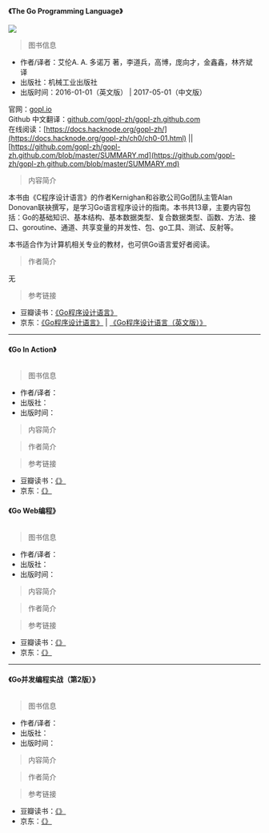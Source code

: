 #### 《The Go Programming Language》

![](https://lollipop.xiaosongfu.com/nav/golang/the-go-programming-language.jpg)  

> 图书信息

* 作者/译者：艾伦A. A. 多诺万 著，李道兵，高博，庞向才，金鑫鑫，林齐斌 译
* 出版社：机械工业出版社
* 出版时间：2016-01-01（英文版） | 2017-05-01（中文版）

官网：[gopl.io](http://www.gopl.io/)  
Github 中文翻译：[github.com/gopl-zh/gopl-zh.github.com](https://github.com/gopl-zh/gopl-zh.github.com)  
在线阅读：[https://docs.hacknode.org/gopl-zh/](https://docs.hacknode.org/gopl-zh/ch0/ch0-01.html) || [https://github.com/gopl-zh/gopl-zh.github.com/blob/master/SUMMARY.md](https://github.com/gopl-zh/gopl-zh.github.com/blob/master/SUMMARY.md)

> 内容简介

本书由《C程序设计语言》的作者Kernighan和谷歌公司Go团队主管Alan Donovan联袂撰写，是学习Go语言程序设计的指南。本书共13章，主要内容包括：Go的基础知识、基本结构、基本数据类型、复合数据类型、函数、方法、接口、goroutine、通道、共享变量的并发性、包、go工具、测试、反射等。

本书适合作为计算机相关专业的教材，也可供Go语言爱好者阅读。

> 作者简介

无

> 参考链接

* 豆瓣读书：[《Go程序设计语言》](https://book.douban.com/subject/27044219/)
* 京东：[《Go程序设计语言》](https://item.jd.com/12187988.html) | [《Go程序设计语言（英文版）》](https://item.jd.com/11864836.html)

---

#### 《Go In Action》 

![]()  

> 图书信息

* 作者/译者：
* 出版社：
* 出版时间：

> 内容简介

> 作者简介

> 参考链接

* 豆瓣读书：[《》]()
* 京东：[《》]()

#### 《Go Web编程》  

![]()  

> 图书信息

* 作者/译者：
* 出版社：
* 出版时间：

> 内容简介

> 作者简介

> 参考链接

* 豆瓣读书：[《》]()
* 京东：[《》]()

---

#### 《Go并发编程实战（第2版）》  

![]()  

> 图书信息

* 作者/译者：
* 出版社：
* 出版时间：

> 内容简介

> 作者简介

> 参考链接

* 豆瓣读书：[《》]()
* 京东：[《》]()
